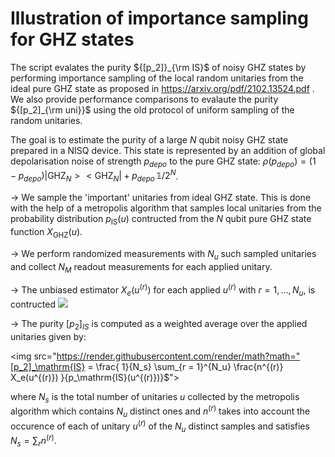
# Illustration of importance sampling for GHZ states

The script evalates the purity ${[p_2]}_{\rm IS}$ of noisy GHZ states by performing importance sampling of the local random unitaries from the ideal pure GHZ state as proposed in https://arxiv.org/pdf/2102.13524.pdf .
We also provide performance comparisons to evalaute the purity ${[p_2]_{\rm uni}}$ using the old protocol of uniform sampling of the random unitaries.

The goal is to estimate the purity of a large $N$ qubit noisy GHZ state prepared in a NISQ device. This state is represented by an addition of global depolarisation noise of strength $p_{depo}$ to the pure GHZ state:
$\rho(p_{depo}) = (1-p_{depo})|\mathrm{GHZ}_N><\mathrm{GHZ}_N| + p_{depo}\,\mathbb{1}/2^N$.

-> We sample the 'important' unitaries from ideal GHZ state. This is done with the help of a metropolis algorithm that samples local unitaries from the probability distribution $p_\mathrm{IS}(u)$ contructed from the $N$ qubit pure GHZ state function $X_\mathrm{GHZ}(u)$.

-> We perform randomized measurements with $N_u$ such sampled unitaries and collect $N_M$ readout measurements for each applied unitary.

-> The unbiased estimator $X_e(u^{(r)})$ for each applied $u^{(r)}$ with $r = 1, \dots, N_u$, is contructed
<img src="https://render.githubusercontent.com/render/math?math=X_e(u^{(r)}) = \frac{2^N}{N_M(N_M-1)} \sum_{m \neq m'} (-2) ^{-D[s_m^{(r)},s^{(r)}_{m'}]}">
    
-> The purity ${[p_2]}_{IS}$ is computed as a weighted average over the applied unitaries  given by:

<img src="https://render.githubusercontent.com/render/math?math="[p_2]_\mathrm{IS} = \frac{ 1}{N_s} \sum_{r = 1}^{N_u} \frac{n^{(r)} X_e(u^{(r)}) }{p_\mathrm{IS}(u^{(r)})}$">
   
   where $N_s$ is the total number of unitaries $u$ collected by the metropolis algorithm which contains $N_u$ distinct ones and $n^{(r)}$ takes into account the occurence of each of unitary $u^{(r)}$ of the $N_u$ distinct samples and satisfies $N_s=\sum_r n^{(r)}$.
   



```python

```
